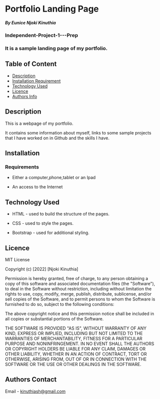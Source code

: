 
# Portfolio Landing Page

##### By Eunice Njoki Kinuthia
### Independent-Project-1---Prep
### It is a sample landing page of my portfolio.


## Table of Content

+ [Description](#description)
+ [Installation Requirement](#Installation)
+ [Technology Used](#technology-used)
+ [Licence](#licence)
+ [Authors Info](#author-contact)

## Description
<p>This is a webpage of my portfolio.</p>
<p>It contains some information about myself, links to some sample projects that I have worked on in Github and the skills I have.</p>

## Installation

### Requirements

* Either a computer,phone,tablet or an Ipad

* An access to the Internet

## Technology Used
* HTML -  used to build the structure of the pages.

* CSS -  used to style the pages. 

* Bootstrap -  used for additional styling.

## Licence

MIT License

Copyright (c) [2022] [Njoki Kinuthia]

Permission is hereby granted, free of charge, to any person obtaining a copy
of this software and associated documentation files (the "Software"), to deal
in the Software without restriction, including without limitation the rights
to use, copy, modify, merge, publish, distribute, sublicense, and/or sell
copies of the Software, and to permit persons to whom the Software is
furnished to do so, subject to the following conditions:

The above copyright notice and this permission notice shall be included in all
copies or substantial portions of the Software.

THE SOFTWARE IS PROVIDED "AS IS", WITHOUT WARRANTY OF ANY KIND, EXPRESS OR
IMPLIED, INCLUDING BUT NOT LIMITED TO THE WARRANTIES OF MERCHANTABILITY,
FITNESS FOR A PARTICULAR PURPOSE AND NONINFRINGEMENT. IN NO EVENT SHALL THE
AUTHORS OR COPYRIGHT HOLDERS BE LIABLE FOR ANY CLAIM, DAMAGES OR OTHER
LIABILITY, WHETHER IN AN ACTION OF CONTRACT, TORT OR OTHERWISE, ARISING FROM,
OUT OF OR IN CONNECTION WITH THE SOFTWARE OR THE USE OR OTHER DEALINGS IN THE
SOFTWARE.


## Authors Contact

Email - kinuthiash@gmail.com



